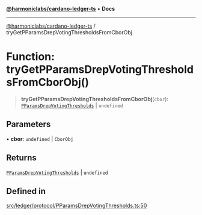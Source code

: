 [**@harmoniclabs/cardano-ledger-ts**](../README.md) • **Docs**

***

[@harmoniclabs/cardano-ledger-ts](../globals.md) / tryGetPParamsDrepVotingThresholdsFromCborObj

# Function: tryGetPParamsDrepVotingThresholdsFromCborObj()

> **tryGetPParamsDrepVotingThresholdsFromCborObj**(`cbor`): [`PParamsDrepVotingThresholds`](../interfaces/PParamsDrepVotingThresholds.md) \| `undefined`

## Parameters

• **cbor**: `undefined` \| `CborObj`

## Returns

[`PParamsDrepVotingThresholds`](../interfaces/PParamsDrepVotingThresholds.md) \| `undefined`

## Defined in

[src/ledger/protocol/PParamsDrepVotingThresholds.ts:50](https://github.com/HarmonicLabs/cardano-ledger-ts/blob/94dd590ffe94133126b0d8d49920fc7b002e1975/src/ledger/protocol/PParamsDrepVotingThresholds.ts#L50)
